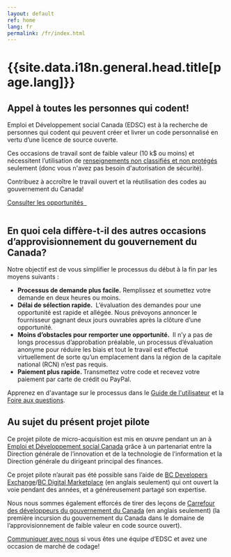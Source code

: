```yaml
---
layout: default
ref: home
lang: fr
permalink: /fr/index.html
---
```


<!-- markdownlint-disable MD041 -->
<div class="container">
    <h1 class="home">{{site.data.i18n.general.head.title[page.lang]}}</h1>
</div>
<section class="stretch-panel">
    <div class="container">
        <div class="row wb-eqht mrgn-tp-md mrgn-bttm-md">
            <div class="col-md-8 col-lrg-8">
                <h2 class="provisional gc-thickline mrgn-tp-0 mrgn-bttm-lg">Appel à toutes les personnes qui codent!</h2>
                <p>Emploi et Développement social Canada (EDSC) est à la recherche de personnes qui codent qui peuvent créer et livrer un code personnalisé en vertu d’une licence de source ouverte.</p>
                <p>Ces occasions de travail sont de faible valeur (10 k$ ou moins) et nécessitent l’utilisation de <a href="https://www.tpsgc-pwgsc.gc.ca/esc-src/protection-safeguarding/niveaux-levels-fra.html">renseignements non classifiés et non protégés</a> seulement (donc vous n'avez pas besoin d'autorisation de sécurité).</p>
                <p>Contribuez à accroître le travail ouvert et la réutilisation des codes au gouvernement du Canada!</p>
                <p>
                    <a href="{{ site.baseurl }}{% link _pages/fr/opportunites.md %}" class="btn btn-primary btn-lrg">Consulter les opportunités&nbsp;&nbsp;<span class="glyphicon glyphicon-arrow-right" aria-hidden="true"></span></a>
                </p>
            </div>
            <div class="col-md-4 col-lrg-4">
                <img class="img-responsive" src="/assets/images/computer.png" alt="">
            </div>
        </div>
    </div>
</section>

<div class="container">
    <h2>En quoi cela diffère-t-il des autres occasions d’approvisionnement du gouvernement du Canada?</h2>
    <p>Notre objectif est de vous simplifier le processus du début à la fin par les moyens suivants :</p>
    <ul class="gliph-list">
        <li>
            <span class="glyphicon glyphicon-send"></span>
            <strong>Processus de demande plus facile.</strong> Remplissez et soumettez votre demande en deux heures ou moins.
        </li>
        <li>
            <span class="glyphicon glyphicon-repeat"></span>
            <strong> Délai de sélection rapide. </strong> L’évaluation des demandes pour une opportunité est rapide et allégée. Nous prévoyons annoncer le fournisseur gagnant deux jours ouvrables après la clôture d’une opportunité.
        </li>
        <li>
            <span class="glyphicon glyphicon-ok"></span>
            <strong>Moins d’obstacles pour remporter une opportunité. </strong> Il n’y a pas de longs processus d’approbation préalable, un processus d’évaluation anonyme pour réduire les biais et tout le travail est effectué virtuellement de sorte qu’un emplacement dans la région de la capitale national (RCN) n’est pas requis.
        </li>
        <li>
            <span class="glyphicon glyphicon-usd"></span>
            <strong>Paiement plus rapide. </strong> Transmettez votre code et recevez votre paiement par carte de crédit ou PayPal.
        </li>
    </ul>
    <p class="mrgn-tp-xl">Apprenez en d'avantage sur le processus dans le <a href="{{ site.baseurl }}{% link _pages/fr/guide-utilisateur.md %}">Guide de l'utilisateur</a> et la <a href="{{ site.baseurl }}{% link _pages/fr/faq.md %}">Foire aux questions</a>.</p>
    <h2>Au sujet du présent projet pilote</h2>
    <p>Ce projet pilote de micro-acquisition est mis en œuvre pendant un an à  <a href="https://www.canada.ca/fr/emploi-developpement-social.html">Emploi et Développement social Canada</a> grâce à un partenariat entre la Direction générale de l’innovation et de la technologie de l’information et la Direction générale du dirigeant principal des finances.</p>
    <p>Ce projet pilote n’aurait pas été possible sans l’aide de <a href="https://bcdevexchange.org/">BC Developers Exchange</a>/<a href="https://digital.gov.bc.ca/marketplace">BC Digital Marketplace</a> (en anglais seulement) qui ont ouvert la voie pendant des années, et a généreusement partagé son expertise.</p>
    <p>Nous nous sommes également efforcés de tirer des leçons de <a href="https://github.com/canada-ca/devex">Carrefour des développeurs du gouvernement du Canada</a> (en anglais seulement) (la première incursion du gouvernement du Canada dans le domaine de l’approvisionnement de faible valeur en code source ouvert).</p>
    <p><a href="mailto:microacquisition@hrsdc-rhdcc.gc.ca">Communiquer avec nous</a> si vous êtes une équipe d’EDSC et avez une occasion de marché de codage!</p>
</div>
